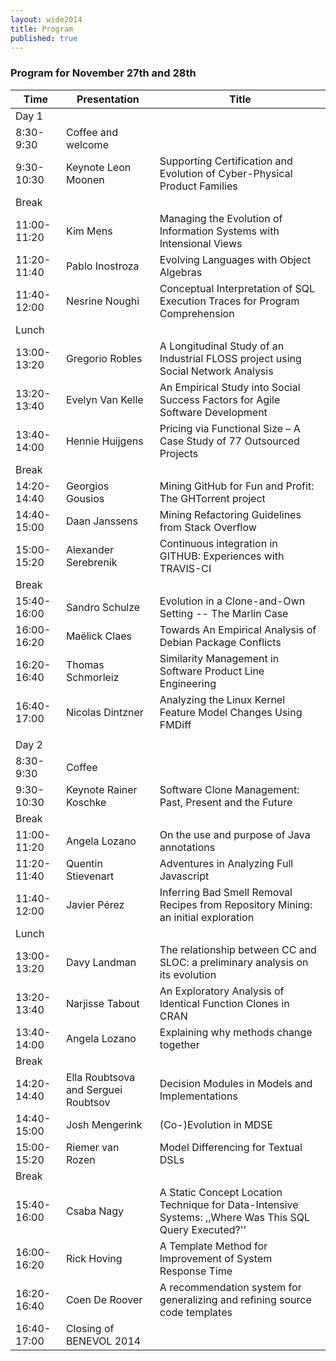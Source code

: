 ```yaml
---
layout: wide2014
title: Program
published: true
---
```

  
### Program for November 27th and 28th

| Time        | Presentation                        | Title                                                                                                  |
|-------------|-------------------------------------|--------------------------------------------------------------------------------------------------------|
| Day 1       |                                     |                                                                                                        |
| 8:30-9:30   | Coffee and welcome                  |                                                                                                        |
| 9:30-10:30  | Keynote Leon Moonen                 | Supporting Certification and Evolution of Cyber-Physical Product Families                              |
| Break       |                                     |                                                                                                        |
| 11:00-11:20 | Kim Mens                            | Managing the Evolution of Information Systems with Intensional Views                                   |
| 11:20-11:40 | Pablo Inostroza                     | Evolving Languages with Object Algebras                                                                |
| 11:40-12:00 | Nesrine Noughi                      | Conceptual Interpretation of SQL Execution Traces for Program Comprehension                            |
| Lunch       |                                     |                                                                                                        |
| 13:00-13:20 | Gregorio Robles                     | A Longitudinal Study of an Industrial FLOSS project using Social Network Analysis                      |
| 13:20-13:40 | Evelyn Van Kelle                    | An Empirical Study into Social Success Factors for Agile Software Development                          |
| 13:40-14:00 | Hennie Huijgens                     | Pricing via Functional Size – A Case Study of 77 Outsourced Projects                                   |
| Break       |                                     |                                                                                                        |
| 14:20-14:40 | Georgios Gousios                    | Mining GitHub for Fun and Profit: The GHTorrent project                                                |
| 14:40-15:00 | Daan Janssens                       | Mining Refactoring Guidelines from Stack Overflow                                                      |
| 15:00-15:20 | Alexander Serebrenik                | Continuous integration in GITHUB: Experiences with TRAVIS-CI                                           |
| Break       |                                     |                                                                                                        |
| 15:40-16:00 | Sandro Schulze                      | Evolution in a Clone-and-Own Setting -- The Marlin Case                                                |
| 16:00-16:20 | Maëlick Claes                       | Towards An Empirical Analysis of Debian Package Conflicts                                              |
| 16:20-16:40 | Thomas Schmorleiz                   | Similarity Management in Software Product Line Engineering                                             |
| 16:40-17:00 | Nicolas Dintzner                    | Analyzing the Linux Kernel Feature Model Changes Using FMDiff                                          |
|             |                                     |                                                                                                        |
| Day 2       |                                     |                                                                                                        |
| 8:30-9:30   | Coffee                              |                                                                                                        |
| 9:30-10:30  | Keynote Rainer Koschke              | Software Clone Management: Past, Present and the Future                                                |
| Break       |                                     |                                                                                                        |
| 11:00-11:20 | Angela Lozano                       | On the use and purpose of Java annotations                                                             |
| 11:20-11:40 | Quentin Stievenart                  | Adventures in Analyzing Full Javascript                                                                |
| 11:40-12:00 | Javier Pérez                        | Inferring Bad Smell Removal Recipes from Repository Mining: an initial exploration                     |
| Lunch       |                                     |                                                                                                        |
| 13:00-13:20 | Davy Landman                        | The relationship between CC and SLOC: a preliminary analysis on its evolution                          |
| 13:20-13:40 | Narjisse Tabout                     | An Exploratory Analysis of Identical Function Clones in CRAN                                           |
| 13:40-14:00 | Angela Lozano                       | Explaining why methods change together                                                                 |
| Break       |                                     |                                                                                                        |
| 14:20-14:40 | Ella Roubtsova and Serguei Roubtsov | Decision Modules in Models and Implementations                                                         |
| 14:40-15:00 | Josh Mengerink                      | (Co-)Evolution in MDSE                                                                                 |
| 15:00-15:20 | Riemer van Rozen                    | Model Differencing for Textual DSLs                                                                    |
| Break       |                                     |                                                                                                        |
| 15:40-16:00 | Csaba Nagy                          | A Static Concept Location Technique for Data-Intensive Systems: ,,Where Was This SQL Query Executed?'' |
| 16:00-16:20 | Rick Hoving                         | A Template Method for Improvement of System Response Time                                              |
| 16:20-16:40 | Coen De Roover                      | A recommendation system for generalizing and refining source code templates                            |
| 16:40-17:00 | Closing of BENEVOL 2014             |                                                                                                        |
